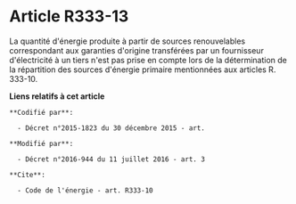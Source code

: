 # Article R333-13

La quantité d'énergie produite à partir de sources renouvelables correspondant aux garanties d'origine transférées par un
fournisseur d'électricité à un tiers n'est pas prise en compte lors de la détermination de la répartition des sources
d'énergie primaire mentionnées aux articles R. 333-10.

**Liens relatifs à cet article**

	**Codifié par**:

	  - Décret n°2015-1823 du 30 décembre 2015 - art.

	**Modifié par**:

	  - Décret n°2016-944 du 11 juillet 2016 - art. 3

	**Cite**:

	  - Code de l'énergie - art. R333-10
